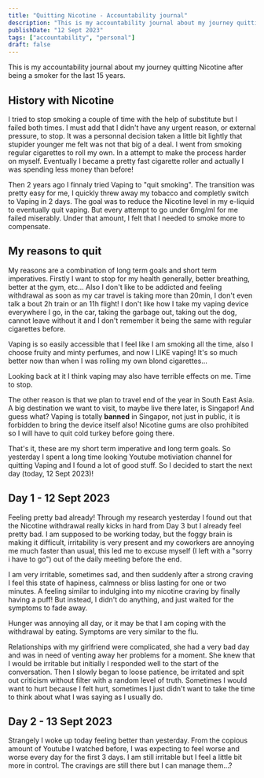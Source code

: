```yaml
---
title: "Quitting Nicotine - Accountability journal"
description: "This is my accountability journal about my journey quitting Nicotine after being a smoker for the last 15 years..."
publishDate: "12 Sept 2023"
tags: ["accountability", "personal"]
draft: false
---
```


This is my accountability journal about my journey quitting Nicotine after being a smoker for the last 15 years.

## History with Nicotine

I tried to stop smoking a couple of time with the help of substitute but I failed both times. I must add that I didn't have any urgent reason, or external pressure, to stop. It was a personnal decision taken a little bit lightly that stupider younger me felt was not that big of a deal. I went from smoking regular cigarettes to roll my own. In a attempt to make the process harder on myself. Eventually I became a pretty fast cigarette roller and actually I was spending less money than before!

Then 2 years ago I finnaly tried Vaping to "quit smoking". The transition was pretty easy for me, I quickly threw away my tobacco and completly switch to Vaping in 2 days. The goal was to reduce the Nicotine level in my e-liquid to eventually quit vaping. But every attempt to go under 6mg/ml for me failed miserably. Under that amount, I felt that I needed to smoke more to compensate.

## My reasons to quit

My reasons are a combination of long term goals and short term imperatives. Firstly I want to stop for my health generally, better breathing, better at the gym, etc... Also I don't like to be addicted and feeling withdrawal as soon as my car travel is taking more than 20min, I don't even talk a bout 2h train or an 11h flight! I don't like how I take my vaping device everywhere I go, in the car, taking the garbage out, taking out the dog, cannot leave without it and I don't remember it being the same with regular cigarettes before.

Vaping is so easily accessible that I feel like I am smoking all the time, also I choose fruity and minty perfumes, and now I LIKE vaping! It's so much better now than when I was rolling my own blond cigarettes...

Looking back at it I think vaping may also have terrible effects on me. Time to stop.

The other reason is that we plan to travel end of the year in South East Asia. A big destination we want to visit, to maybe live there later, is Singapor! And guess what? Vaping is totally **banned** in Singapor, not just in public, it is forbidden to bring the device itself also! Nicotine gums are olso prohibited so I will have to quit cold turkey before going there.

That's it, these are my short term imperative and long term goals. So yesterday I spent a long time looking Youtube motiviation channel for quitting Vaping and I found a lot of good stuff. So I decided to start the next day (today, 12 Sept 2023)!

## Day 1 - 12 Sept 2023

Feeling pretty bad already! Through my research yesterday I found out that the Nicotine withdrawal really kicks in hard from Day 3 but I already feel pretty bad. I am supposed to be working today, but the foggy brain is making it difficult, irritability is very present and my coworkers are annoying me much faster than usual, this led me to excuse myself (I left with a "sorry i have to go") out of the daily meeting before the end.

I am very irritable, sometimes sad, and then suddenly after a strong craving I feel this state of hapiness, calmness or bliss lasting for one or two minutes. A feeling similar to indulging into my nicotine craving by finally having a puff! But instead, I didn't do anything, and just waited for the symptoms to fade away.

Hunger was annoying all day, or it may be that I am coping with the withdrawal by eating. Symptoms are very similar to the flu.

Relationships with my girlfriend were complicated, she had a very bad day and was in need of venting away her problems for a moment. She knew that I would be irritable but initially I responded well to the start of the conversation. Then I slowly began to loose patience, be irritated and spit out criticism without filter with a random level of truth. Sometimes I would want to hurt because I felt hurt, sometimes I just didn't want to take the time to think about what I was saying as I usually do.

## Day 2 - 13 Sept 2023

Strangely I woke up today feeling better than yesterday. From the copious amount of Youtube I watched before, I was expecting to feel worse and worse every day for the first 3 days. I am still irritable but I feel a little bit more in control. The cravings are still there but I can manage them...?
